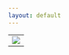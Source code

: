 ```yaml
---
layout: default
---
```


<table id="wrapper2">
      <tr>
         <td><a href="{{ content }}/home"><img src="{{ content }}/images/logo.png"></img></a></td>
      </tr>
</table>



